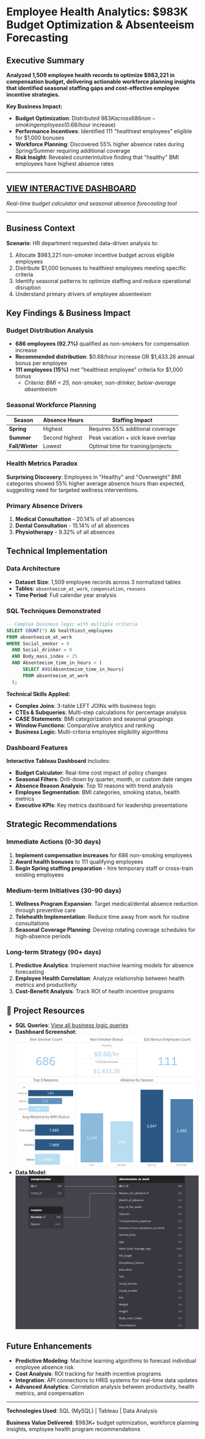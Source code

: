 # Employee Health Analytics: $983K Budget Optimization & Absenteeism Forecasting

## Executive Summary
**Analyzed 1,509 employee health records to optimize $983,221 in compensation budget, delivering actionable workforce planning insights that identified seasonal staffing gaps and cost-effective employee incentive strategies.**

**Key Business Impact:**
- **Budget Optimization**: Distributed $983K across 686 non-smoking employees ($0.68/hour increase)
- **Performance Incentives**: Identified 111 "healthiest employees" eligible for $1,000 bonuses
- **Workforce Planning**: Discovered 55% higher absence rates during Spring/Summer requiring additional coverage
- **Risk Insight**: Revealed counterintuitive finding that "healthy" BMI employees have highest absence rates

---

## [**VIEW INTERACTIVE DASHBOARD**](https://public.tableau.com/app/profile/adonnis.peralta/viz/HRAbsenteeInsuranceAnalysis/HRSummaryDashboard)
*Real-time budget calculator and seasonal absence forecasting tool*

---

## Business Context
**Scenario**: HR department requested data-driven analysis to:
1. Allocate $983,221 non-smoker incentive budget across eligible employees
2. Distribute $1,000 bonuses to healthiest employees meeting specific criteria
3. Identify seasonal patterns to optimize staffing and reduce operational disruption
4. Understand primary drivers of employee absenteeism

## Key Findings & Business Impact

### Budget Distribution Analysis
- **686 employees (92.7%)** qualified as non-smokers for compensation increase
- **Recommended distribution**: $0.68/hour increase OR $1,433.26 annual bonus per employee
- **111 employees (15%)** met "healthiest employee" criteria for $1,000 bonus
  - *Criteria: BMI < 25, non-smoker, non-drinker, below-average absenteeism*

### Seasonal Workforce Planning
| Season | Absence Hours | Staffing Impact |
|--------|---------------|-----------------|
| **Spring** | Highest | Requires 55% additional coverage |
| **Summer** | Second highest | Peak vacation + sick leave overlap |
| **Fall/Winter** | Lowest | Optimal time for training/projects |

### Health Metrics Paradox
**Surprising Discovery**: Employees in "Healthy" and "Overweight" BMI categories showed 55% higher average absence hours than expected, suggesting need for targeted wellness interventions.

### Primary Absence Drivers
1. **Medical Consultation** - 20.14% of all absences
2. **Dental Consultation** - 15.14% of all absences  
3. **Physiotherapy** - 9.32% of all absences

## Technical Implementation

### Data Architecture
- **Dataset Size**: 1,509 employee records across 3 normalized tables
- **Tables**: `absenteeism_at_work`, `compensation`, `reasons`
- **Time Period**: Full calendar year analysis

### SQL Techniques Demonstrated
```sql
-- Complex business logic with multiple criteria
SELECT COUNT(*) AS healthiest_employees
FROM absenteeism_at_work 
WHERE Social_smoker = 0 
  AND Social_drinker = 0 
  AND Body_mass_index < 25 
  AND Absenteeism_time_in_hours < (
      SELECT AVG(Absenteeism_time_in_hours) 
      FROM absenteeism_at_work
  );
```

**Technical Skills Applied:**
- **Complex Joins**: 3-table LEFT JOINs with business logic
- **CTEs & Subqueries**: Multi-step calculations for percentage analysis
- **CASE Statements**: BMI categorization and seasonal groupings
- **Window Functions**: Comparative analytics and ranking
- **Business Logic**: Multi-criteria employee eligibility algorithms

### Dashboard Features
**Interactive Tableau Dashboard** includes:
- **Budget Calculator**: Real-time cost impact of policy changes
- **Seasonal Filters**: Drill-down by quarter, month, or custom date ranges
- **Absence Reason Analysis**: Top 10 reasons with trend analysis
- **Employee Segmentation**: BMI categories, smoking status, health metrics
- **Executive KPIs**: Key metrics dashboard for leadership presentations

## Strategic Recommendations

### Immediate Actions (0-30 days)
1. **Implement compensation increases** for 686 non-smoking employees
2. **Award health bonuses** to 111 qualifying employees
3. **Begin Spring staffing preparation** - hire temporary staff or cross-train existing employees

### Medium-term Initiatives (30-90 days)
1. **Wellness Program Expansion**: Target medical/dental absence reduction through preventive care
2. **Telehealth Implementation**: Reduce time away from work for routine consultations
3. **Seasonal Coverage Planning**: Develop rotating coverage schedules for high-absence periods

### Long-term Strategy (90+ days)
1. **Predictive Analytics**: Implement machine learning models for absence forecasting
2. **Employee Health Correlation**: Analyze relationship between health metrics and productivity
3. **Cost-Benefit Analysis**: Track ROI of health incentive programs

## 🔗 Project Resources
- **SQL Queries**: [View all business logic queries](<HR Request Results Queries.sql>)
- **Dashboard Screenshot**:
  ![Static dashboard views](<HR Dashboard Screenshot.png>)
- **Data Model**:
  ![Entity Relationship Diagram](<HR_Health_Insurance_Analysis_EDR.png>)

## Future Enhancements
- **Predictive Modeling**: Machine learning algorithms to forecast individual employee absence risk
- **Cost Analysis**: ROI tracking for health incentive programs
- **Integration**: API connections to HRIS systems for real-time data updates
- **Advanced Analytics**: Correlation analysis between productivity, health metrics, and compensation

---

**Technologies Used**: SQL (MySQL) | Tableau | Data Analysis

**Business Value Delivered**: $983K+ budget optimization, workforce planning insights, employee health program recommendations
